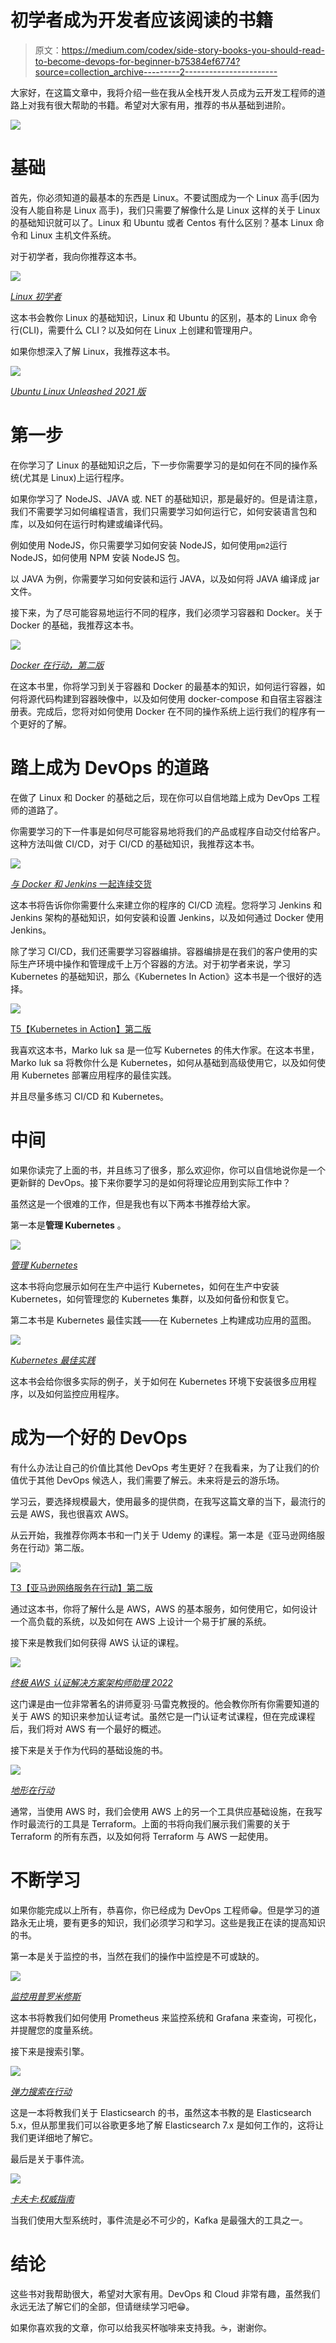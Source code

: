 # 初学者成为开发者应该阅读的书籍

> 原文：<https://medium.com/codex/side-story-books-you-should-read-to-become-devops-for-beginner-b75384ef6774?source=collection_archive---------2----------------------->

大家好，在这篇文章中，我将介绍一些在我从全栈开发人员成为云开发工程师的道路上对我有很大帮助的书籍。希望对大家有用，推荐的书从基础到进阶。

![](img/5a953ec9abbfb5eafcf8c3674cfc9e2b.png)

# 基础

首先，你必须知道的最基本的东西是 Linux。不要试图成为一个 Linux 高手(因为没有人能自称是 Linux 高手)，我们只需要了解像什么是 Linux 这样的关于 Linux 的基础知识就可以了。Linux 和 Ubuntu 或者 Centos 有什么区别？基本 Linux 命令和 Linux 主机文件系统。

对于初学者，我向你推荐这本书。

![](img/d2776643efa4866f72a1ea54c6cbb7fa.png)

[*Linux 初学者*](https://www.amazon.com/Linux-Beginners-Introduction-Operating-Command-ebook/dp/B00HNC1AXY)

这本书会教你 Linux 的基础知识，Linux 和 Ubuntu 的区别，基本的 Linux 命令行(CLI)，需要什么 CLI？以及如何在 Linux 上创建和管理用户。

如果你想深入了解 Linux，我推荐这本书。

![](img/30fdf99c37f8a31d3bdc249e3b86a2a2.png)

[*Ubuntu Linux Unleashed 2021 版*](https://www.amazon.com/Ubuntu-Linux-Unleashed-2021-14th/dp/0136778852)

# 第一步

在你学习了 Linux 的基础知识之后，下一步你需要学习的是如何在不同的操作系统(尤其是 Linux)上运行程序。

如果你学习了 NodeJS、JAVA 或. NET 的基础知识，那是最好的。但是请注意，我们不需要学习如何编程语言，我们只需要学习如何运行它，如何安装语言包和库，以及如何在运行时构建或编译代码。

例如使用 NodeJS，你只需要学习如何安装 NodeJS，如何使用`pm2`运行 NodeJS，如何使用 NPM 安装 NodeJS 包。

以 JAVA 为例，你需要学习如何安装和运行 JAVA，以及如何将 JAVA 编译成 jar 文件。

接下来，为了尽可能容易地运行不同的程序，我们必须学习容器和 Docker。关于 Docker 的基础，我推荐这本书。

![](img/57395f954277731a25f6270d41113023.png)

[*Docker 在行动，第二版*](https://www.manning.com/books/docker-in-action-second-edition)

在这本书里，你将学习到关于容器和 Docker 的最基本的知识，如何运行容器，如何将源代码构建到容器映像中，以及如何使用 docker-compose 和自宿主容器注册表。完成后，您将对如何使用 Docker 在不同的操作系统上运行我们的程序有一个更好的了解。

# 踏上成为 DevOps 的道路

在做了 Linux 和 Docker 的基础之后，现在你可以自信地踏上成为 DevOps 工程师的道路了。

你需要学习的下一件事是如何尽可能容易地将我们的产品或程序自动交付给客户。这种方法叫做 CI/CD，对于 CI/CD 的基础知识，我推荐这本书。

![](img/89d072b47921b0386f42469c64ef4d85.png)

[*与 Docker 和 Jenkins* 一起连续交货](https://www.amazon.com/Continuous-Delivery-Docker-Jenkins-Delivering/dp/1787125238)

这本书将告诉你你需要什么来建立你的程序的 CI/CD 流程。您将学习 Jenkins 和 Jenkins 架构的基础知识，如何安装和设置 Jenkins，以及如何通过 Docker 使用 Jenkins。

除了学习 CI/CD，我们还需要学习容器编排。容器编排是在我们的客户使用的实际生产环境中操作和管理成千上万个容器的方法。对于初学者来说，学习 Kubernetes 的基础知识，那么《Kubernetes In Action》这本书是一个很好的选择。

![](img/79487b0b4fa45a69d0dad5c1ae240ff1.png)

[T5【Kubernetes in Action】第二版 ](https://www.manning.com/books/kubernetes-in-action-second-edition)

我喜欢这本书，Marko luk sa 是一位写 Kubernetes 的伟大作家。在这本书里，Marko luk sa 将教你什么是 Kubernetes，如何从基础到高级使用它，以及如何使用 Kubernetes 部署应用程序的最佳实践。

并且尽量多练习 CI/CD 和 Kubernetes。

# 中间

如果你读完了上面的书，并且练习了很多，那么欢迎你，你可以自信地说你是一个更新鲜的 DevOps。接下来你要学习的是如何将理论应用到实际工作中？

虽然这是一个很难的工作，但是我也有以下两本书推荐给大家。

第一本是**管理 Kubernetes** 。

![](img/93f5cd7319b7318c451b7466b1e4b8e7.png)

[*管理 Kubernetes*](https://www.oreilly.com/library/view/managing-kubernetes/9781492033905)

这本书将向您展示如何在生产中运行 Kubernetes，如何在生产中安装 Kubernetes，如何管理您的 Kubernetes 集群，以及如何备份和恢复它。

第二本书是 Kubernetes 最佳实践——在 Kubernetes 上构建成功应用的蓝图。

![](img/f6b1f244968afba7720e28db6759baaa.png)

[*Kubernetes 最佳实践*](https://www.oreilly.com/library/view/kubernetes-best-practices/9781492056461)

这本书会给你很多实际的例子，关于如何在 Kubernetes 环境下安装很多应用程序，以及如何监控应用程序。

# 成为一个好的 DevOps

有什么办法让自己的价值比其他 DevOps 考生更好？在我看来，为了让我们的价值优于其他 DevOps 候选人，我们需要了解云。未来将是云的游乐场。

学习云，要选择规模最大，使用最多的提供商，在我写这篇文章的当下，最流行的云是 AWS，我也很喜欢 AWS。

从云开始，我推荐你两本书和一门关于 Udemy 的课程。第一本是《亚马逊网络服务在行动》第二版。

![](img/33426f57625ac6f05cf77f30c55c24e2.png)

[T3【亚马逊网络服务在行动】第二版 ](https://www.manning.com/books/amazon-web-services-in-action-second-edition)

通过这本书，你将了解什么是 AWS，AWS 的基本服务，如何使用它，如何设计一个高负载的系统，以及如何在 AWS 上设计一个易于扩展的系统。

接下来是教我们如何获得 AWS 认证的课程。

![](img/405757e30067a21ae9890f4e78c7e4f8.png)

[*终极 AWS 认证解决方案架构师助理 2022*](https://www.udemy.com/course/aws-certified-solutions-architect-associate-saa-c02/)

这门课是由一位非常著名的讲师夏羽·马雷克教授的。他会教你所有你需要知道的关于 AWS 的知识来参加认证考试。虽然它是一门认证考试课程，但在完成课程后，我们将对 AWS 有一个最好的概述。

接下来是关于作为代码的基础设施的书。

![](img/6051ce7453e6efc1c1eb7d7cf98503de.png)

[*地形在行动*](https://www.manning.com/books/terraform-in-action)

通常，当使用 AWS 时，我们会使用 AWS 上的另一个工具供应基础设施，在我写作时最流行的工具是 Terraform。上面的书将向我们展示我们需要的关于 Terraform 的所有东西，以及如何将 Terraform 与 AWS 一起使用。

# 不断学习

如果你能完成以上所有，恭喜你，你已经成为 DevOps 工程师😁。但是学习的道路永无止境，要有更多的知识，我们必须学习和学习。这些是我正在读的提高知识的书。

第一本是关于监控的书，当然在我们的操作中监控是不可或缺的。

![](img/d169b189bbd99660cce15d5b8650e642.png)

[*监控用普罗米修斯*](https://www.amazon.com/Monitoring-Prometheus-James-Turnbull-ebook/dp/B07DPH8MN9)

这本书将教我们如何使用 Prometheus 来监控系统和 Grafana 来查询，可视化，并提醒您的度量系统。

接下来是搜索引擎。

![](img/ed16faa7339a5eea422512df25eb0575.png)

[*弹力搜索在行动*](https://www.manning.com/books/elasticsearch-in-action)

这是一本将教我们关于 Elasticsearch 的书，虽然这本书教的是 Elasticsearch 5.x，但从那里我们可以谷歌更多地了解 Elasticsearch 7.x 是如何工作的，这将让我们更详细地了解它。

最后是关于事件流。

![](img/6bd2d51dd7516215e6cb93033df2c680.png)

[*卡夫卡:权威指南*](https://www.oreilly.com/library/view/kafka-the-definitive/9781491936153/)

当我们使用大型系统时，事件流是必不可少的，Kafka 是最强大的工具之一。

# 结论

这些书对我帮助很大，希望对大家有用。DevOps 和 Cloud 非常有趣，虽然我们永远无法了解它们的全部，但请继续学习吧😁。

如果你喜欢我的文章，你可以给我买杯咖啡来支持我。☕️，谢谢你。